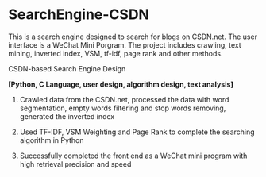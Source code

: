 # SearchEngine-CSDN
This is a search engine designed to search for blogs on CSDN.net. The user interface is a WeChat Mini Porgram. The project includes crawling, text mining, inverted index, VSM, tf-idf, page rank and other methods.

CSDN-based Search Engine Design     

**[Python, C Language, user design, algorithm design, text analysis]**

1. Crawled data from the CSDN.net, processed the data with word segmentation, empty words filtering and stop words removing, generated the inverted index 

2. Used TF-IDF, VSM Weighting and Page Rank to complete the searching algorithm in Python  

3. Successfully completed the front end as a WeChat mini program with high retrieval precision and speed 
